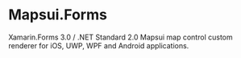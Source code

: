 # Mapsui.Forms

Xamarin.Forms 3.0 / .NET Standard 2.0 Mapsui map control custom renderer for iOS, UWP, WPF and Android applications. 


